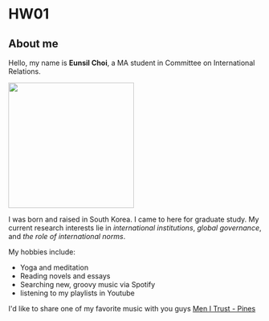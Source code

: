 
# HW01
## About me

Hello, my name is **Eunsil Choi**, a MA student in Committee on International Relations.  

<img src="PICTURE/IMG_4591 (1).JPG" width="250" height="250">

I was born and raised in South Korea. I came to here for graduate study. My current research interests lie in *international institutions*, *global governance*, and *the role of international norms*. 

My hobbies include:
* Yoga and meditation
* Reading novels and essays
* Searching new, groovy music via Spotify
* listening to my playlists in Youtube

I'd like to share one of my favorite music with you guys 
[Men I Trust - Pines](https://youtu.be/cYFYnA4Nd5U)




